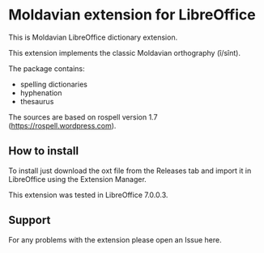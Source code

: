 # Moldavian extension for LibreOffice

This is Moldavian LibreOffice dictionary extension.

This extension implements the classic Moldavian orthography (î/sînt).

The package contains:
* spelling dictionaries
* hyphenation
* thesaurus

The sources are based on rospell version 1.7 (https://rospell.wordpress.com).

## How to install

To install just download the oxt file from the Releases tab and import it in LibreOffice using the Extension Manager.

This extension was tested in LibreOffice 7.0.0.3.

## Support

For any problems with the extension please open an Issue here.
